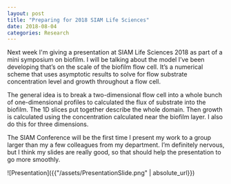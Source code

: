 ```yaml
---
layout: post
title: "Preparing for 2018 SIAM Life Sciences"
date: 2018-08-04
categories: Research
---
```


Next week I'm giving a presentation at SIAM Life Sciences 2018 as part of a mini symposium  on biofilm. I will be talking about the model I’ve been developing that’s on the scale of the biofilm flow cell. It’s a numerical scheme that uses asymptotic results to solve for flow substrate concentration level and growth throughout a flow cell.

The general idea is to break a two-dimensional flow cell into a whole bunch of one-dimensional profiles to calculated the flux of substrate into the biofilm. The 1D slices put together describe the whole domain. Then growth is calculated using the concentration calculated near the biofilm layer. I also do this for three dimensions. 

The SIAM Conference will be the first time I present my work to a group larger than my a few colleagues from my department. I’m definitely nervous, but I think my slides are really good, so that should help the presentation to go more smoothly.

![Presentation]({{"/assets/PresentationSlide.png" | absolute_url}})
